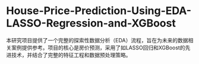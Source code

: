 # House-Price-Prediction-Using-EDA-LASSO-Regression-and-XGBoost
本研究项目提供了一个完整的探索性数据分析（EDA）流程，旨在为未来的数据相关案例提供参考。项目的核心是房价预测，采用了如LASSO回归和XGBoost的先进技术，并结合了完整的特征工程和数据预处理策略。
